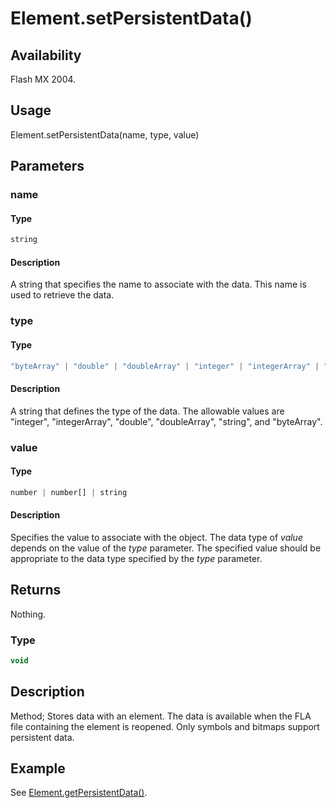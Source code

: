 # Element.setPersistentData()

## Availability

Flash MX 2004.

## Usage

Element.setPersistentData(name, type, value)

## Parameters

### **name**

#### Type

```typescript
string
```

#### Description

A string that specifies the name to associate with the data. This name is used to retrieve the data.

### **type**

#### Type

```typescript
"byteArray" | "double" | "doubleArray" | "integer" | "integerArray" | "string"
```

#### Description

A string that defines the type of the data. The allowable values are "integer", "integerArray", "double", "doubleArray", "string", and "byteArray".

### **value**

#### Type

```typescript
number | number[] | string
```

#### Description

Specifies the value to associate with the object. The data type of *value* depends on the value of the *type*
parameter. The specified value should be appropriate to the data type specified by the *type* parameter.

## Returns

Nothing.

### Type

```typescript
void
```

## Description

Method; Stores data with an element. The data is available when the FLA file containing the element is reopened. Only symbols and bitmaps support persistent data.

## Example

See [Element.getPersistentData()](../Element_object/Element2.md).
